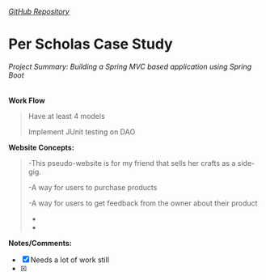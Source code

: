###### [GitHub Repository](https://github.com/imjesska/casestudy)

# Per Scholas Case Study

###### Project Summary: Building a Spring MVC based application using Spring Boot

**Work Flow**
>Have at least 4 models
>
>Implement JUnit testing on DAO
>
>
>
>

**Website Concepts:**

>-This pseudo-website is for my friend that sells her crafts as a side-gig. 
>
>-A way for users to purchase products
>
>-A way for users to get feedback from the owner about their product
>
>-
>
>-

**Notes/Comments:**

* [x] Needs a lot of work still
* [x] 
